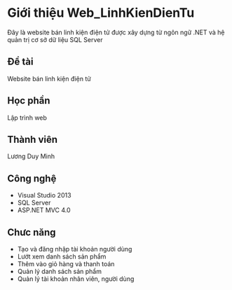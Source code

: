 # Giới thiệu Web_LinhKienDienTu
Đây là website bán linh kiện điện tử được xây dựng từ ngôn ngữ .NET và hệ quản trị cơ sở dữ liệu SQL Server

## Đề tài
Website bán linh kiện điện tử

## Học phần
Lập trình web

## Thành viên
Lương Duy Minh

## Công nghệ
+ Visual Studio 2013
+ SQL Server
+ ASP.NET MVC 4.0
  
## Chưc năng
+ Tạo và đăng nhập tài khoản người dùng
+ Lướt xem danh sách sản phẩm
+ Thêm vào giỏ hàng và thanh toán
+ Quản lý danh sách sản phẩm
+ Quản lý tài khoản nhân viên, người dùng
